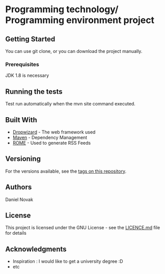 # Programming technology/ Programming environment project



## Getting Started

You can use git clone, or you can download the project manually.

### Prerequisites

JDK 1.8 is necessary

## Running the tests

Test run automatically when the mvn site command executed.


## Built With

* [Dropwizard](http://www.dropwizard.io/1.0.2/docs/) - The web framework used
* [Maven](https://maven.apache.org/) - Dependency Management
* [ROME](https://rometools.github.io/rome/) - Used to generate RSS Feeds

## Versioning

For the versions available, see the [tags on this repository](https://github.com/danida/beadando). 

## Authors

Daniel Novak


## License

This project is licensed under the GNU License - see the [LICENCE.md](LICENCE.txt) file for details

## Acknowledgments

* Inspiration : I would like to get a university degree :D
* etc
